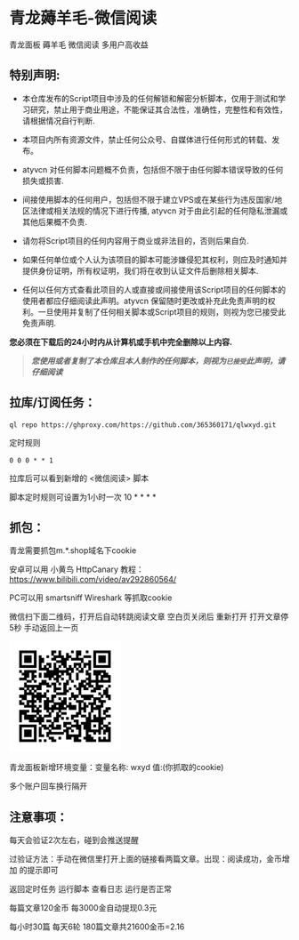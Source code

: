 # 青龙薅羊毛-微信阅读
青龙面板 薅羊毛 微信阅读 多用户高收益

## 特别声明:

* 本仓库发布的Script项目中涉及的任何解锁和解密分析脚本，仅用于测试和学习研究，禁止用于商业用途，不能保证其合法性，准确性，完整性和有效性，请根据情况自行判断.

* 本项目内所有资源文件，禁止任何公众号、自媒体进行任何形式的转载、发布。

* atyvcn 对任何脚本问题概不负责，包括但不限于由任何脚本错误导致的任何损失或损害.

* 间接使用脚本的任何用户，包括但不限于建立VPS或在某些行为违反国家/地区法律或相关法规的情况下进行传播, atyvcn 对于由此引起的任何隐私泄漏或其他后果概不负责.

* 请勿将Script项目的任何内容用于商业或非法目的，否则后果自负.

* 如果任何单位或个人认为该项目的脚本可能涉嫌侵犯其权利，则应及时通知并提供身份证明，所有权证明，我们将在收到认证文件后删除相关脚本.

* 任何以任何方式查看此项目的人或直接或间接使用该Script项目的任何脚本的使用者都应仔细阅读此声明。atyvcn 保留随时更改或补充此免责声明的权利。一旦使用并复制了任何相关脚本或Script项目的规则，则视为您已接受此免责声明.

**您必须在下载后的24小时内从计算机或手机中完全删除以上内容.**  </br>
> ***您使用或者复制了本仓库且本人制作的任何脚本，则视为`已接受`此声明，请仔细阅读***

## 拉库/订阅任务：
```Shell
ql repo https://ghproxy.com/https://github.com/365360171/qlwxyd.git
```
定时规则 
```Shell
0 0 0 * * 1
```
拉库后可以看到新增的 <微信阅读> 脚本

脚本定时规则可设置为1小时一次 10 * * * *

## 抓包：
青龙需要抓包m.*.shop域名下cookie

安卓可以用 小黄鸟 HttpCanary 教程：https://www.bilibili.com/video/av292860564/

PC可以用 smartsniff Wireshark 等抓取cookie

微信扫下面二维码，打开后自动转跳阅读文章 空白页关闭后 重新打开 打开文章停5秒 手动返回上一页

<img src="https://github.com/365360171/qlwxyd/blob/main/2.png" alt="Clash" width="200">

青龙面板新增环境变量：变量名称: wxyd  值:(你抓取的cookie)

多个账户回车换行隔开

## 注意事项：
每天会验证2次左右，碰到会推送提醒

过验证方法：手动在微信里打开上面的链接看两篇文章。出现：阅读成功，金币增加 的提示即可

返回定时任务 运行脚本 查看日志 运行是否正常

每篇文章120金币 每3000金自动提现0.3元 

每小时30篇 每天6轮 180篇文章共21600金币=2.16
